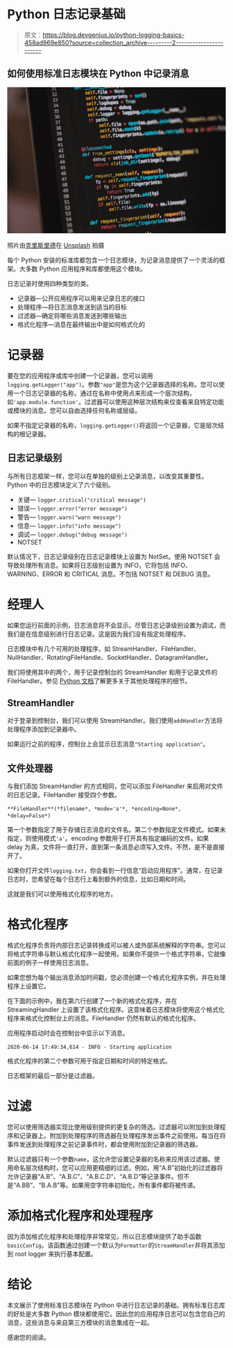 # Python 日志记录基础

> 原文：<https://blog.devgenius.io/python-logging-basics-458ad969e850?source=collection_archive---------2----------------------->

## 如何使用标准日志模块在 Python 中记录消息

![](img/023443592ba612329d20003dc56c633f.png)

照片由[克里斯里德](https://unsplash.com/@cdr6934?utm_source=medium&utm_medium=referral)在 [Unsplash](https://unsplash.com?utm_source=medium&utm_medium=referral) 拍摄

每个 Python 安装的标准库都包含一个日志模块，为记录消息提供了一个灵活的框架。大多数 Python 应用程序和库都使用这个模块。

日志记录时使用四种类型的类。

*   记录器—公开应用程序可以用来记录日志的接口
*   处理程序—将日志消息发送到适当的目标
*   过滤器—确定将哪些消息发送到哪些输出
*   格式化程序—消息在最终输出中是如何格式化的

# 记录器

要在您的应用程序或库中创建一个记录器，您可以调用`logging.getLogger("app")`。参数`"app"`是您为这个记录器选择的名称。您可以使用一个日志记录器的名称，通过在名称中使用点来形成一个层次结构，如`'app.module.function'`。过滤器可以使用这种层次结构来仅查看来自特定功能或模块的消息。您可以自由选择任何名称或层级。

如果不指定记录器的名称，`logging.getLogger()`将返回一个记录器，它是层次结构的根记录器。

## 日志记录级别

与所有日志框架一样，您可以在单独的级别上记录消息，以改变其重要性。Python 中的日志模块定义了六个级别。

*   关键— `logger.critical("critical message")`
*   错误— `logger.error("error message")`
*   警告— `logger.warn("warn message")`
*   信息— `logger.info("info message")`
*   调试— `logger.debug("debug message")`
*   NOTSET

默认情况下，日志记录级别在日志记录模块上设置为 NotSet。使用 NOTSET 会导致处理所有消息。如果将日志级别设置为 INFO，它将包括 INFO、WARNING、ERROR 和 CRITICAL 消息。不包括 NOTSET 和 DEBUG 消息。

# 经理人

如果您运行前面的示例，日志消息将不会显示。尽管日志记录级别设置为调试，而我们是在信息级别进行日志记录。这是因为我们没有指定处理程序。

日志模块中有几个可用的处理程序，如 StreamHandler、FileHandler、NullHandler、RotatingFileHandle、SocketHandler、DatagramHandler。

我们将使用其中的两个，用于记录控制台的 StreamHandler 和用于记录文件的 FileHandler。参见 [Python 文档](https://docs.python.org/3/library/logging.handlers.html#module-logging.handlers)了解更多关于其他处理程序的细节。

## StreamHandler

对于登录到控制台，我们可以使用 StreamHandler。我们使用`addHandler`方法将处理程序添加到记录器中。

如果运行之前的程序，控制台上会显示日志消息`"Starting application"`。

## 文件处理器

与我们添加 StreamHandler 的方式相同，您可以添加 FileHandler 来启用对文件的日志记录。FileHandler 接受四个参数。

```
**FileHandler**(*filename*, *mode='a'*, *encoding=None*, *delay=False*)
```

第一个参数指定了用于存储日志消息的文件名。第二个参数指定文件模式。如果未指定，则使用模式`'a'`。encoding 参数用于打开具有指定编码的文件。如果 delay 为真，文件将一直打开，直到第一条消息必须写入文件。不然，是不是直接开了。

如果你打开文件`logging.txt`，你会看到一行信息“启动应用程序”。通常，在记录日志时，您希望在每个日志行上看到额外的信息，比如日期和时间。

这就是我们可以使用格式化程序的地方。

# 格式化程序

格式化程序负责将内部日志记录转换成可以被人或外部系统解释的字符串。您可以将格式字符串与默认格式化程序一起使用。如果你不提供一个格式字符串，它就像前面的例子一样使用日志消息。

如果您想为每个输出消息添加时间戳，您必须创建一个格式化程序实例，并在处理程序上设置它。

在下面的示例中，我在第六行创建了一个新的格式化程序，并在 StreamingHandler 上设置了该格式化程序。这意味着日志模块将使用这个格式化程序来格式化控制台上的消息。FileHandler 仍然有默认的格式化程序。

应用程序启动时会在控制台中显示以下消息。

```
2020-06-14 17:49:34,614 - INFO - Starting application
```

格式化程序的第二个参数可用于指定日期和时间的特定格式。

日志框架的最后一部分是过滤器。

# 过滤

您可以使用筛选器实现比使用级别提供的更复杂的筛选。过滤器可以附加到处理程序和记录器上。附加到处理程序的筛选器在处理程序发出事件之前使用。每当在将事件发送到处理程序之前记录事件时，都会使用附加到记录器的筛选器。

默认过滤器只有一个参数`name`，这允许您设置记录器的名称来应用该过滤器。使用命名层次结构时，您可以应用更精细的过滤。例如，用“A.B”初始化的过滤器将允许记录器“A.B”、“A.B.C”、“A.B.C.D”、“A.B.D”等记录事件。但不是“A.BB”、“B.A.B”等。如果用空字符串初始化，所有事件都将被传递。

# 添加格式化程序和处理程序

因为添加格式化程序和处理程序非常常见，所以日志模块提供了助手函数`basicConfig`。该函数通过创建一个默认为`Formatter`的`StreamHandler`并将其添加到 root logger 来执行基本配置。

# 结论

本文展示了使用标准日志模块在 Python 中进行日志记录的基础。拥有标准日志库的好处是大多数 Python 模块都使用它。因此您的应用程序日志可以包含您自己的消息，这些消息与来自第三方模块的消息集成在一起。

感谢您的阅读。